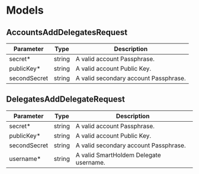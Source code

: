 # Models

## AccountsAddDelegatesRequest

Parameter | Type | Description
--------- | ------- | -----------
secret* | string | A valid account Passphrase.
publicKey* | string | A valid account Public Key.
secondSecret | string | A valid secondary account Passphrase.

## DelegatesAddDelegateRequest

Parameter | Type | Description
--------- | ------- | -----------
secret* | string | A valid account Passphrase.
publicKey* | string | A valid account Public Key.
secondSecret | string | A valid secondary account Passphrase.
username* | string | A valid SmartHoldem Delegate username.

